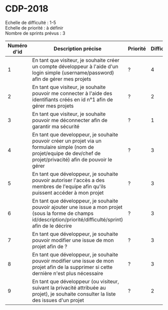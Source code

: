 # CDP-2018
Echelle de difficulté : 1-5  
Echelle de priorité : à définir  
Nombre de sprints prévus : 3

| Numéro d'id | Description précise | Priorité | Difficulté | Sprint n° |
|----------|----------|----------|----------|----------|
| 1 | En tant que visiteur, je souhaite créer un compte développeur à l'aide d'un login simple (username/password) afin de gérer mes projets | ? | 4 | 1 |
| 2 | En tant que visiteur, je souhaite pouvoir me connecter à l'aide des identifiants créés en id n°1 afin de gérer mes projets | ? | 2 | 1 |
| 3 | En tant que visiteur, je souhaite pouvoir me déconnecter afin de garantir ma sécurité | ? | 1 | 1 |
| 4 | En tant que developpeur, je souhaite pouvoir créer un projet via un formulaire simple (nom de projet/equipe de dev/chef de projet/privacité) afin de pouvoir le gérer | ? | 3 | 1 |
| 5 | En tant que développeur, je souhaite pouvoir autoriser l'accès a des membres de l'equipe afin qu'ils puissent accéder à mon projet | ? | 3 | 2 |
| 6 | En tant que développeur, je souhaite pouvoir ajouter une issue a mon projet (sous la forme de champs id/description/priorité/difficulté/sprint) afin de le décrire | ? | 3 | 1 |
| 7 | En tant que développeur, je souhaite pouvoir modifier une issue de mon projet afin de ? | ? | 3 | 2 |
| 8 | En tant que développeur, je souhaite pouvoir modifier une issue de mon projet afin de la supprimer si cette dernière n'est plus nécessaire | ? | 3 | 2 |
| 9 | En tant que développeur (ou visiteur, suivant la privacité attribuée au projet), je souhaite consulter la liste des issues d'un projet | ? | 2 | 1 |
